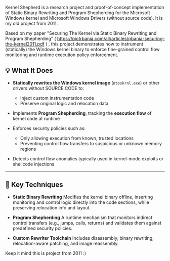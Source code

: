 Kernel Shepherd is a research project and proof-of-concept implementation of Static Binary Rewriting and Program Shepherding for the Microsoft Windows kernel and Microsoft Windows Drivers (without source code). It is my old project from 2011.


Based on my paper "Securing The Kernel via Static Binary Rewriting and Program Shepherding" ( https://piotrbania.com/all/articles/pbania-securing-the-kernel2011.pdf ) , this project demonstrates how to instrument (statically) the Windows kernel binary to enforce fine-grained control flow monitoring and runtime execution policy enforcement.

## 💡 What It Does

* **Statically rewrites the Windows kernel image** (`ntoskrnl.exe`) or other drivers without SOURCE CODE to:

  * Inject custom instrumentation code
  * Preserve original logic and relocation data
* Implements **Program Shepherding**, tracking the **execution flow** of kernel code at runtime
* Enforces security policies such as:

  * Only allowing execution from known, trusted locations
  * Preventing control flow transfers to suspicious or unknown memory regions
* Detects control flow anomalies typically used in kernel-mode exploits or shellcode injections

---

## 🔬 Key Techniques

* **Static Binary Rewriting**
  Modifies the kernel binary offline, inserting monitoring and control logic directly into the code sections, while preserving relocation info and layout.

* **Program Shepherding**
  A runtime mechanism that monitors indirect control transfers (e.g., jumps, calls, returns) and validates them against predefined security policies.

* **Custom Rewriter Toolchain**
  Includes disassembly, binary rewriting, relocation-aware patching, and image reassembly.


Keep it mind this is project from 2011 :)
